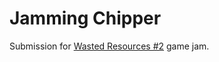 # Jamming Chipper

Submission for [Wasted Resources #2](https://itch.io/jam/wasted-resources2) game jam.
